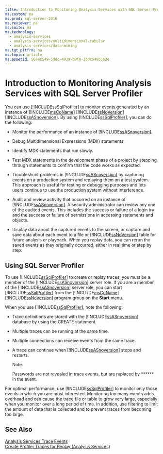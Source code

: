 ```yaml
---
title: Introduction to Monitoring Analysis Services with SQL Server Profiler
ms.custom: na
ms.prod: sql-server-2016
ms.reviewer: na
ms.suite: na
ms.technology: 
  - analysis-services
  - analysis-services/multidimensional-tabular
  - analysis-services/data-mining
ms.tgt_pltfrm: na
ms.topic: article
ms.assetid: 568ec549-5ddc-493a-b9f8-3bdc548b562e
---
```

# Introduction to Monitoring Analysis Services with SQL Server Profiler
  You can use [!INCLUDE[ssSqlProfiler](../../Token/Other/ssSqlProfiler_md.md)] to monitor events generated by an instance of [!INCLUDE[msCoName](../../Token/Other/msCoName_md.md)] [!INCLUDE[ssNoVersion](../../Token/Other/ssNoVersion_md.md)] [!INCLUDE[ssASnoversion](../../Token/Other/ssASnoversion_md.md)]. By using [!INCLUDE[ssSqlProfiler](../../Token/Other/ssSqlProfiler_md.md)], you can do the following:  
  
-   Monitor the performance of an instance of [!INCLUDE[ssASnoversion](../../Token/Other/ssASnoversion_md.md)].  
  
-   Debug Multidimensional Expressions \(MDX\) statements.  
  
-   Identify MDX statements that run slowly.  
  
-   Test MDX statements in the development phase of a project by stepping through statements to confirm that the code works as expected.  
  
-   Troubleshoot problems in [!INCLUDE[ssASnoversion](../../Token/Other/ssASnoversion_md.md)] by capturing events on a production system and replaying them on a test system. This approach is useful for testing or debugging purposes and lets users continue to use the production system without interference.  
  
-   Audit and review activity that occurred on an instance of [!INCLUDE[ssASnoversion](../../Token/Other/ssASnoversion_md.md)]. A security administrator can review any one of the audited events. This includes the success or failure of a login try and the success or failure of permissions in accessing statements and objects.  
  
-   Display data about the captured events to the screen, or capture and save data about each event to a file or [!INCLUDE[ssNoVersion](../../Token/Other/ssNoVersion_md.md)] table for future analysis or playback. When you replay data, you can rerun the saved events as they originally occurred, either in real time or step by step.  
  
## Using SQL Server Profiler  
 To use [!INCLUDE[ssSqlProfiler](../../Token/Other/ssSqlProfiler_md.md)] to create or replay traces, you must be a member of the [!INCLUDE[ssASnoversion](../../Token/Other/ssASnoversion_md.md)] server role. If you are a member of the [!INCLUDE[ssASnoversion](../../Token/Other/ssASnoversion_md.md)] server role, you can start [!INCLUDE[ssSqlProfiler](../../Token/Other/ssSqlProfiler_md.md)] from the [!INCLUDE[msCoName](../../Token/Other/msCoName_md.md)] [!INCLUDE[ssNoVersion](../../Token/Other/ssNoVersion_md.md)] program group on the **Start** menu.  
  
 When you use [!INCLUDE[ssSqlProfiler](../../Token/Other/ssSqlProfiler_md.md)], note the following:  
  
-   Trace definitions are stored with the [!INCLUDE[ssASnoversion](../../Token/Other/ssASnoversion_md.md)] database by using the CREATE statement.  
  
-   Multiple traces can be running at the same time.  
  
-   Multiple connections can receive events from the same trace.  
  
-   A trace can continue when [!INCLUDE[ssASnoversion](../../Token/Other/ssASnoversion_md.md)] stops and restarts.  
  
    > [!NOTE]  
    >  Passwords are not revealed in trace events, but are replaced by \*\*\*\*\*\* in the event.  
  
 For optimal performance, use [!INCLUDE[ssSqlProfiler](../../Token/Other/ssSqlProfiler_md.md)] to monitor only those events in which you are most interested. Monitoring too many events adds overhead and can cause the trace file or table to grow very large, especially when you monitor over a long period of time. In addition, use filtering to limit the amount of data that is collected and to prevent traces from becoming too large.  
  
## See Also  
 [Analysis Services Trace Events](../../Topics/TopicNameNotContainA/Analysis-Services-Trace-Events.md)   
 [Create Profiler Traces for Replay &#40;Analysis Services&#41;](../../Topics/TopicNameNotContainA/Create-Profiler-Traces-for-Replay--Analysis-Services-.md)  
  
  